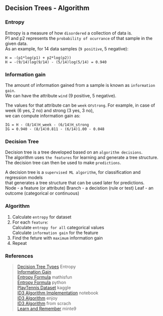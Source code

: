 ## Decision Trees - Algorithm

### Entropy

Entropy is a measure of how `disordered` a collection of data is.  
P1 and p2 represents the `probability of ocurrance` of that sample in the given data.  
As an example, for 14 data samples (`9 positive`, 5 negative):  

    H = -(p1*log(p1) + p2*log(p2))  
    H = -(9/14)log(9/14) - (5/14)log(5/14) = 0.940  

### Information gain

The amount of information gained from a sample is known as `information gain`.  
We can have the attribute `wind` (9 positive, 5 negative).  

The values for that attribute can be `week` or`strong`. 
For example, in case of week (6 yes, 2 no) and strong (3 yes, 3 no),  
we can compute information gain as: 

    IG = H - (8/14)H_week - (6/14)H_strong
    IG = 0.940 - (8/14)0.811 - (6/14)1.00 - 0.048

### Decision Tree

Decision tree is a tree developed based on an `algorithm decisions`.  
The algorithm uses `the features` for learning and generate a tree structure.  
The decision tree can then be used to make `predictions`.  

A decision tree is a `supervised ML algorithm`, for classification and regression models   
that generates a tree structure that can be used later for predictions.  
    Node - a feature (or attribute)
    Branch - a decistion (rule or test)
    Leaf - an outcome (categorical or continuous)

### Algorithm

1. Calculate `entropy` for dataset  
2. For each `feature`:  
    Calculate `entropy for all` categorical values  
    Calculate `information gain` for the feature  
3. Find the feture with `maximum` information gain  
4. Repeat  

### References

> [Decision Tree Types](https://www.knowledgehut.com/blog/data-science/classification-and-regression-trees-in-machine-learning)  Entropy  
> [Information Gain](https://www.featureranking.com/tutorials/machine-learning-tutorials/information-gain-computation)  
> [Entropy Formula](https://www.mathsisfun.com/physics/entropy.html)  mathisfun  
> [Entropy Formula](https://docs.scipy.org/doc/scipy/reference/generated/scipy.stats.entropy.html)  python  
> [PlayTennis Dataset](https://www.kaggle.com/code/sdk1810/decision-tree-for-playtennis)  kaggle  
> [ID3 Algorithm Implementation](https://www.kaggle.com/code/smsmibrahim/decision-tree-id3-implementation-using-play-tennis/notebook)  notebook  
> [ID3 Algorithm](https://www.enjoyalgorithms.com/blog/decision-tree-algorithm-in-ml)  enjoy  
> [ID3 Algorithm](https://automaticaddison.com/iterative-dichotomiser-3-id3-algorithm-from-scratch/)  from scrach  
> [Learn and Remember](https://www.minte9.com/mlearning/algorithms-decision-tree-1474) minte9  